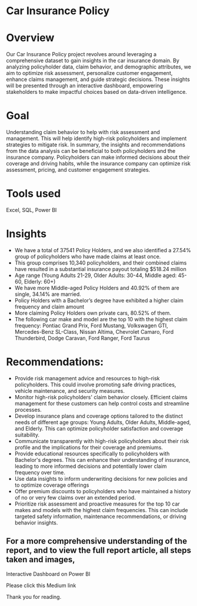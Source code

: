 # Car Insurance Policy

# Overview
Our Car Insurance Policy project revolves around leveraging a comprehensive dataset to gain insights in the car insurance domain. By analyzing policyholder data, claim behavior, and demographic attributes, we aim to optimize risk assessment, personalize customer engagement, enhance claims management, and guide strategic decisions. These insights will be presented through an interactive dashboard, empowering stakeholders to make impactful choices based on data-driven intelligence.

# Goal
Understanding claim behavior to help with risk assessment and management. This will help identify high-risk policyholders and implement strategies to mitigate risk. In summary, the insights and recommendations from the data analysis can be beneficial to both policyholders and the insurance company. Policyholders can make informed decisions about their coverage and driving habits, while the insurance company can optimize risk assessment, pricing, and customer engagement strategies.

# Tools used
Excel, SQL, Power BI

# Insights
* We have a total of 37541 Policy Holders, and we also identified a 27.54% group of policyholders who have made claims at least once.
* This group comprises 10,340 policyholders, and their combined claims have resulted in a substantial insurance payout totaling $518.24  million
* Age range (Young Adults 21-29, Older Adults: 30-44, Middle aged: 45-60, Elderly: 60+)
* We have more Middle-aged Policy Holders and 40.92% of them are single, 34.14% are married.
* Policy Holders with a Bachelor’s degree have exhibited a higher claim frequency and claim amount
* More claiming Policy Holders own private cars, 80.52% of them.
* The following car make and model are the top 10 with the highest claim frequency: Pontiac Grand Prix, Ford Mustang, Volkswagen GTI,     Mercedes-Benz SL-Class, Nissan Altima, Chevrolet Camaro, Ford Thunderbird, Dodge Caravan, Ford Ranger, Ford Taurus

# Recommendations:
* Provide risk management advice and resources to high-risk policyholders. This could involve promoting safe driving practices, vehicle maintenance, and security measures.
* Monitor high-risk policyholders' claim behavior closely. Efficient claims management for these customers can help control costs and streamline processes.
* Develop insurance plans and coverage options tailored to the distinct needs of different age groups: Young Adults, Older Adults, Middle-aged, and Elderly. This can optimize policyholder satisfaction and coverage suitability.
* Communicate transparently with high-risk policyholders about their risk profile and the implications for their coverage and premiums.
* Provide educational resources specifically to policyholders with Bachelor's degrees. This can enhance their understanding of insurance, leading to more informed decisions and potentially lower claim frequency over time.
* Use data insights to inform underwriting decisions for new policies and to optimize coverage offerings
* Offer premium discounts to policyholders who have maintained a history of no or very few claims over an extended period.
* Prioritize risk assessment and proactive measures for the top 10 car makes and models with the highest claim frequencies. This can include targeted safety information, maintenance recommendations, or driving behavior insights.

## For a more comprehensive understanding of the report, and to view the full report article, all steps taken and images,
Interactive Dashboard on Power BI

Please click this Medium link

Thank you for reading.
